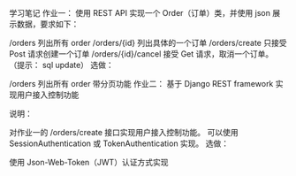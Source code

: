 学习笔记
作业一：
使用 REST API 实现一个 Order（订单）类，并使用 json 展示数据，要求如下：

/orders 列出所有 order
/orders/{id} 列出具体的一个订单
/orders/create 只接受 Post 请求创建一个订单
/orders/{id}/cancel 接受 Get 请求，取消一个订单。 （提示： sql update）
选做：

/orders 列出所有 order 带分页功能
作业二： 
基于 Django REST framework 实现用户接入控制功能

说明：

对作业一的 /orders/create 接口实现用户接入控制功能。
可以使用 SessionAuthentication 或 TokenAuthentication 实现。
选做：

使用 Json-Web-Token（JWT）认证方式实现
